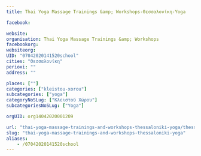 ```yaml
---
title: Thai Yoga Massage Trainings &amp; Workshops-Θεσσαλονίκη-Yoga

facebook:

website:
organisation: Thai Yoga Massage Trainings &amp; Workshops
facebookorg:
websiteorg:
UID: "07042020141520school"
cities: "Θεσσαλονίκη"
perioxi: ""
address: ""

places: [""]
categories: ["kleistou-xorou"]
subcategories: ["yoga"]
categoryNoSLug: ["Κλειστού Χώρου"]
subcategoriesNoSLug: ["Yoga"]

orgUID: org14042020001209

url: "thai-yoga-massage-trainings-and-workshops-thessaloniki-yoga/thessaloniki//"
slug: "thai-yoga-massage-trainings-and-workshops-thessaloniki-yoga"
aliases:
    - /07042020141520school
---
```





